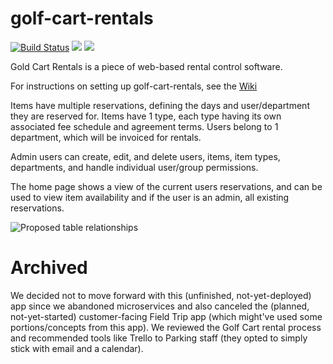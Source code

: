 # golf-cart-rentals

[![Build Status](https://travis-ci.org/umts/golf-cart-rentals.svg?branch=master)](https://travis-ci.org/umts/golf-cart-rentals)
<a href="https://codeclimate.com/github/umts/golf-cart-rentals"><img src="https://codeclimate.com/github/umts/golf-cart-rentals/badges/gpa.svg" /></a>
<a href="https://codeclimate.com/github/umts/golf-cart-rentals/coverage"><img src="https://codeclimate.com/github/umts/golf-cart-rentals/badges/coverage.svg" /></a>

Gold Cart Rentals is a piece of web-based rental control software.

For instructions on setting up golf-cart-rentals, see the [Wiki](https://github.com/umts/golf-cart-rentals/wiki/Getting-Started-with-golf-cart-rentals!)

Items have multiple reservations, defining the days and user/department they are reserved for.
Items have 1 type, each type having its own associated fee schedule and agreement terms.
Users belong to 1 department, which will be invoiced for rentals.

Admin users can create, edit, and delete users, items, item types, departments, and handle individual user/group permissions.

The home page shows a view of the current users reservations, and can be used to view item availability and if the user is an admin, all existing reservations.

![Proposed table relationships](https://github.com/umts/golf-cart-rentals/blob/master/Golfcart%20Schema.png)

# Archived

We decided not to move forward with this (unfinished, not-yet-deployed) app since we abandoned microservices and also canceled the (planned, not-yet-started) customer-facing Field Trip app (which might've used some portions/concepts from this app). We reviewed the Golf Cart rental process and recommended tools like Trello to Parking staff (they opted to simply stick with email and a calendar). 
